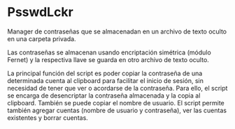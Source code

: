 # PsswdLckr
Manager de contraseñas que se almacenadan en un archivo de texto oculto en una carpeta privada. 

Las contraseñas se almacenan usando encriptación simétrica (módulo Fernet) y la respectiva llave se guarda en otro archivo de texto oculto.

La principal función del script es poder copiar la contraseña de una determinada cuenta al clipboard para facilitar el inicio de sesión, sin necesidad de tener que ver o acordarse de la contraseña. Para ello, el script se encarga de desencriptar la contraseña almacenada y la copia al clipboard. También se puede copiar el nombre de usuario.
El script permite también agregar cuentas (nombre de usuario y contraseña), ver las cuentas existentes y borrar cuentas.
